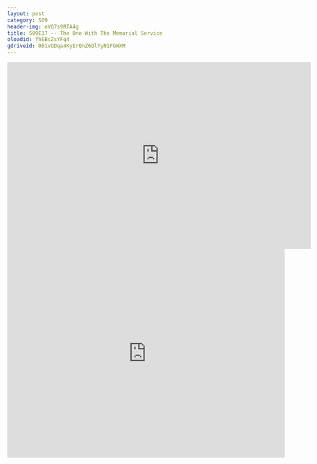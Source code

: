 ```yaml
---
layout: post 
category: S09 
header-img: oVQ7s9RTA4g 
title: S09E17 -- The One With The Memorial Service 
oloadid: fhEBsZsYFq4 
gdriveid: 0B1vQDqa4KyErQnZ6QlYyN1FGWXM 
--- 
```

<!--more--> 
<iframe src='https://openload.co/embed/fhEBsZsYFq4/' width='700' height='430' frameborder='0' scrolling='no' allowfullscreen='allowfullscreen'></iframe> 
<iframe src='https://drive.google.com/file/d/0B1vQDqa4KyErQnZ6QlYyN1FGWXM/preview' width='640' height='480' frameborder='0' scrolling='no' allowfullscreen='allowfullscreen'></iframe> 